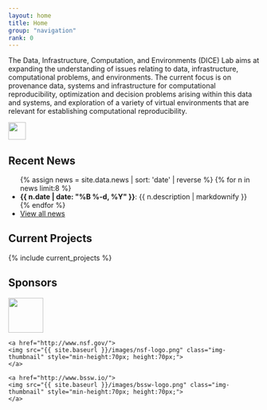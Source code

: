 ```yaml
---
layout: home
title: Home
group: "navigation"
rank: 0
---
```


<div id="fb-root"></div>
<script>(function(d, s, id) {
  var js, fjs = d.getElementsByTagName(s)[0];
  if (d.getElementById(id)) return;
  js = d.createElement(s); js.id = id;
  js.src = "//connect.facebook.net/en_US/sdk.js#xfbml=1&version=v2.10";
  fjs.parentNode.insertBefore(js, fjs);
}(document, 'script', 'facebook-jssdk'));</script>

<script async defer id="github-bjs" src="https://buttons.github.io/buttons.js"></script>

<p class="lead">
The Data, Infrastructure, Computation, and Environments (DICE) Lab aims at expanding the understanding of issues relating to data, infrastructure, computational problems, and environments. The current focus is on provenance data, systems and infrastructure for computational reproducibility, optimization and decision problems arising within this data and systems, and exploration of a variety of virtual environments that are relevant for establishing computational reproducibility.
</p>

<p class="lead">

<!--
<a href="https://twitter.com/uw_db" class="twitter-follow-button" data-size="large" data-show-count="false" data-show-screen-name="false">Follow @uw_db</a><script async src="//platform.twitter.com/widgets.js" charset="utf-8"></script>

<a href="https://medium.com/@uwdb"><img class="icon" src="https://cdn-images-1.medium.com/max/800/1*F6SrJR7_s95r6oCF3ugMZw.png" alt="follow uwdb on medium" title="follow uwdb on medium" height="24"/></a>
-->

<!--<a class="github-button" href="https://github.com/depaul-dice" 
  aria-label="Follow @depaul-dice on GitHub"></a> --> 
<a href="https://github.com/depaul-dice" aria-label="Follow @depaul-dice on GitHub"> <img src="https://s18955.pcdn.co/wp-content/uploads/2018/02/github.png" width="35"> </a>

</p>


## Recent News
<!-- see also news.markdown -->
<style>
#RecentNews li>p {display: inline;}
</style>
<ul id="RecentNews">
{% assign news = site.data.news | sort: 'date' | reverse %}
{% for n in news limit:8 %}
  <li>
   <span><b>{{ n.date | date: "%B %-d, %Y" }}</b></span>: {{ n.description | markdownify }}
  </li>
{% endfor %}
  <li>
   <a href="news.html">View all news</a>
  </li>
</ul>


## Current Projects

{% include current_projects %}

## Sponsors

<div height="50" class="flex-container logos images-container">
    <a href="https://offices.depaul.edu/research-services/Pages/default.aspx">
    <img src="{{ site.baseurl }}/images/depaul-logo.png" class="img-thumbnail" style="min-height:70px; height:70px;">
    </a>

    <a href="http://www.nsf.gov/">
    <img src="{{ site.baseurl }}/images/nsf-logo.png" class="img-thumbnail" style="min-height:70px; height:70px;">
    </a>

    <a href="http://www.bssw.io/">
    <img src="{{ site.baseurl }}/images/bssw-logo.png" class="img-thumbnail" style="min-height:70px; height:70px;">
    </a>

</div>
